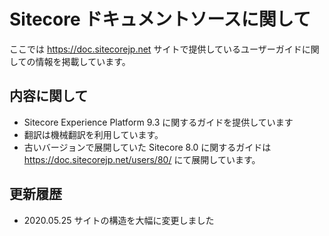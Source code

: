 # Sitecore ドキュメントソースに関して

ここでは https://doc.sitecorejp.net サイトで提供しているユーザーガイドに関しての情報を掲載しています。

## 内容に関して

* Sitecore Experience Platform 9.3 に関するガイドを提供しています
* 翻訳は機械翻訳を利用しています。
* 古いバージョンで展開していた Sitecore 8.0 に関するガイドは https://doc.sitecorejp.net/users/80/ にて展開しています。

## 更新履歴

* 2020.05.25  サイトの構造を大幅に変更しました

